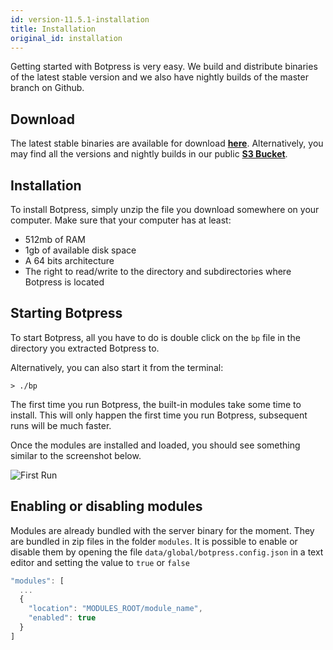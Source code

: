 ```yaml
---
id: version-11.5.1-installation
title: Installation
original_id: installation
---
```


Getting started with Botpress is very easy. We build and distribute binaries of the latest stable version and we also have nightly builds of the master branch on Github.

## Download

The latest stable binaries are available for download [**here**](https://botpress.io/download). Alternatively, you may find all the versions and nightly builds in our public [**S3 Bucket**](https://s3.amazonaws.com/botpress-binaries/index.html).

## Installation

To install Botpress, simply unzip the file you download somewhere on your computer. Make sure that your computer has at least:

- 512mb of RAM
- 1gb of available disk space
- A 64 bits architecture
- The right to read/write to the directory and subdirectories where Botpress is located

## Starting Botpress

To start Botpress, all you have to do is double click on the `bp` file in the directory you extracted Botpress to.

Alternatively, you can also start it from the terminal:

```
> ./bp
```

The first time you run Botpress, the built-in modules take some time to install. This will only happen the first time you run Botpress, subsequent runs will be much faster.

Once the modules are installed and loaded, you should see something similar to the screenshot below.

![First Run](assets/install-start.png)

## Enabling or disabling modules

Modules are already bundled with the server binary for the moment. They are bundled in zip files in the folder `modules`. It is possible to enable or disable them by opening the file `data/global/botpress.config.json` in a text editor and setting the value to `true` or `false`

```js
"modules": [
  ...
  {
    "location": "MODULES_ROOT/module_name",
    "enabled": true
  }
]
```
